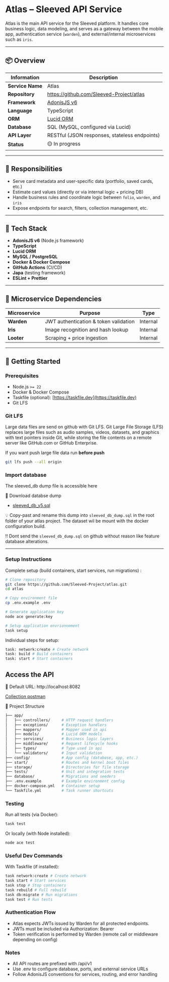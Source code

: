 # Atlas – Sleeved API Service

Atlas is the main API service for the Sleeved platform. It handles core business logic, data modeling, and serves as a gateway between the mobile app, authentication service (`warden`), and external/internal microservices such as `iris`.

---

## 📦 Overview

| Information      | Description                                                         |
| ---------------- | ------------------------------------------------------------------- |
| **Service Name** | Atlas                                                               |
| **Repository**   | https://github.com/Sleeved-Project/atlas                            |
| **Framework**    | [AdonisJS v6](https://adonisjs.com)                                 |
| **Language**     | TypeScript                                                          |
| **ORM**          | [Lucid ORM](https://docs.adonisjs.com/guides/database/introduction) |
| **Database**     | SQL (MySQL, configured via Lucid)                                   |
| **API Layer**    | RESTful (JSON responses, stateless endpoints)                       |
| **Status**       | 🟡 In progress                                                      |

---

## 🎯 Responsibilities

- Serve card metadata and user-specific data (portfolio, saved cards, etc.)
- Estimate card values (directly or via internal logic + pricing DB)
- Handle business rules and coordinate logic between `folio`, `warden`, and `iris`
- Expose endpoints for search, filters, collection management, etc.

---

## 🧱 Tech Stack

- **AdonisJS v6** (Node.js framework)
- **TypeScript**
- **Lucid ORM**
- **MySQL / PostgreSQL**
- **Docker & Docker Compose**
- **GitHub Actions** (CI/CD)
- **Japa** (testing framework)
- **ESLint + Prettier**

---

## 🔗 Microservice Dependencies

| Microservice | Purpose                               | Type     |
| ------------ | ------------------------------------- | -------- |
| **Warden**   | JWT authentication & token validation | Internal |
| **Iris**     | Image recognition and hash lookup     | Internal |
| **Looter**   | Scraping + price ingestion            | Internal |

---

## 🚀 Getting Started

### Prerequisites

- Node.js `>= 22`
- Docker & Docker Compose
- Taskfile (optional): [https://taskfile.dev](https://taskfile.dev)
- Git LFS

### Git LFS

Large data files are send on github with Git LFS. Git Large File Storage (LFS) replaces large files such as audio samples, videos, datasets, and graphics with text pointers inside Git, while storing the file contents on a remote server like GitHub.com or GitHub Enterprise.

If you want push large file data run **before push**

```bash
git lfs push --all origin
```

### Import database

The sleeved_db dump file is accessible here

🔗 Download databse dump

- [sleeved_db_v5.sql](https://drive.google.com/file/d/17u2341VBun9Xw0L8S6N3ScwGbSXi5fid/view?usp=drive_link)

💡 Copy-past and rename this dump into `sleeved_db_dump.sql` in the root folder of your atlas project. The dataset wil be mount with the docker configuration build.

‼️ Dont send the `sleeved_db_dump.sql` on github without reason like feature database alterations.

---

### Setup Instructions

Complete setup (build containers, start services, run migrations) :

```bash
# Clone repository
git clone https://github.com/Sleeved-Project/atlas.git
cd atlas

# Copy environment file
cp .env.example .env

# Generate application key
node ace generate:key

# Setup application envrionnement
task setup
```

Individual steps for setup:

```bash
task: network:create # Create network
task: build # Build containers
task: start # Start containers
```

## Access the API

🔗 Default URL: http://localhost:8082

[Collection postman](https://sleeved.atlassian.net/wiki/x/CQBcAQ)

📂 Project Structure

```bash
├── app/
│   ├── controllers/     # HTTP request handlers
│   ├── exceptions/      # Exception handlers
│   ├── mappers/         # Mapper used in api
│   ├── models/          # Lucid ORM models
│   ├── services/        # Business logic layers
│   ├── middleware/      # Request lifecycle hooks
│   ├── types/           # Type used in api
│   └── validators/      # Input validation
├── config/              # App config (database, app, etc.)
├── start/               # Routes and kernel boot files
├── storage/             # Directories for file storage
├── tests/               # Unit and integration tests
├── database/            # Migrations and seeders
├── .env.example         # Example environment config
├── docker-compose.yml   # Container setup
└── Taskfile.yml         # Task runner shortcuts
```

### Testing

Run all tests (via Docker):

```bash
task test
```

Or locally (with Node installed):

```bash
node ace test
```

### Useful Dev Commands

With Taskfile (if installed):

```bash
task network:create # Create network
task start # Start services
task stop # Stop containers
task rebuild # Full rebuild
task db:migrate # Run migrations
task test # Run tests
```

### Authentication Flow

- Atlas expects JWTs issued by Warden for all protected endpoints.
- JWTs must be included via Authorization: Bearer <token>
- Token verification is performed by Warden (remote call or middleware depending on config)

### Notes

- All API routes are prefixed with /api/v1
- Use .env to configure database, ports, and external service URLs
- Follow AdonisJS conventions for services, routing, and error handling
